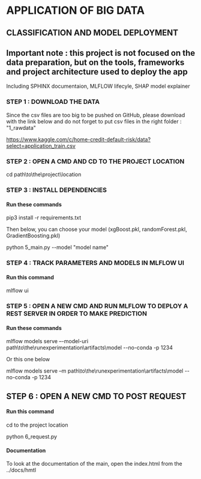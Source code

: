 # APPLICATION OF BIG DATA

## CLASSIFICATION AND MODEL DEPLOYMENT

## Important note : this project is not focused on the data preparation, but on the tools, frameworks and project architecture used to deploy the app

Including SPHINX documentaion, MLFLOW lifecyle, SHAP model explainer

### STEP 1 : DOWNLOAD THE DATA

Since the csv files are too big to be pushed on GitHub, please download with the link below and do not forget to put csv files in the right folder : "1_rawdata"

<https://www.kaggle.com/c/home-credit-default-risk/data?select=application_train.csv>

### STEP 2 : OPEN A CMD AND CD TO THE PROJECT LOCATION

cd path\to\the\project\location

### STEP 3 : INSTALL DEPENDENCIES

#### Run these commands

pip3 install -r requirements.txt

Then below, you can choose your model (xgBoost.pkl, randomForest.pkl, GradientBoosting.pkl)

python 5_main.py --model "model name"

### STEP 4 : TRACK PARAMETERS AND MODELS IN MLFLOW UI

#### Run this command

mlflow ui

### STEP 5 : OPEN A NEW CMD AND RUN MLFLOW TO DEPLOY A REST SERVER IN ORDER TO MAKE PREDICTION

#### Run these commands

mlflow models serve –-model-uri path\to\the\runexperimentation\artifacts\model --no-conda -p 1234

Or this one below

mlflow models serve –m path\to\the\runexperimentation\artifacts\model --no-conda -p 1234

## STEP 6 : OPEN A NEW CMD TO POST REQUEST

#### Run this command

cd to the project location 

python 6_request.py

#### Documentation

To look at the documentation of the main, open the index.html from the ../docs/hmtl